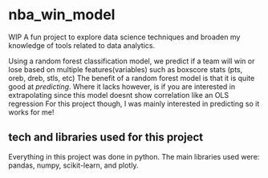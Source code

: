 # nba_win_model
WIP
A fun project to explore data science techniques and broaden my knowledge of tools related to data analytics.

Using a random forest classification model, we predict if a team will win or lose based on multiple features(variables) such as boxscore stats (pts, oreb, dreb, stls, etc)
The benefit of a random forest model is that it is quite good at *predicting*. Where it lacks however, is if you are interested in extrapolating since this model doesnt show correlation like an OLS regression
For this project though, I was mainly interested in predicting so it works for me! 

## tech and libraries used for this project

Everything in this project was done in python.
The main libraries used were: pandas, numpy, scikit-learn, and plotly.



